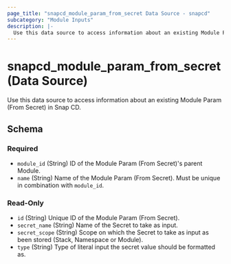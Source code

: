 ```yaml
---
page_title: "snapcd_module_param_from_secret Data Source - snapcd"
subcategory: "Module Inputs"
description: |-
  Use this data source to access information about an existing Module Param (From Secret) in Snap CD.
---
```


# snapcd_module_param_from_secret (Data Source)

Use this data source to access information about an existing Module Param (From Secret) in Snap CD.




<!-- schema generated by tfplugindocs -->
## Schema

### Required

- `module_id` (String) ID of the Module Param (From Secret)'s parent Module.
- `name` (String) Name of the Module Param (From Secret).  Must be unique in combination with `module_id`.

### Read-Only

- `id` (String) Unique ID of the Module Param (From Secret).
- `secret_name` (String) Name of the Secret to take as input.
- `secret_scope` (String) Scope on which the Secret to take as input as been stored (Stack, Namespace or Module).
- `type` (String) Type of literal input the secret value should be formatted as.

